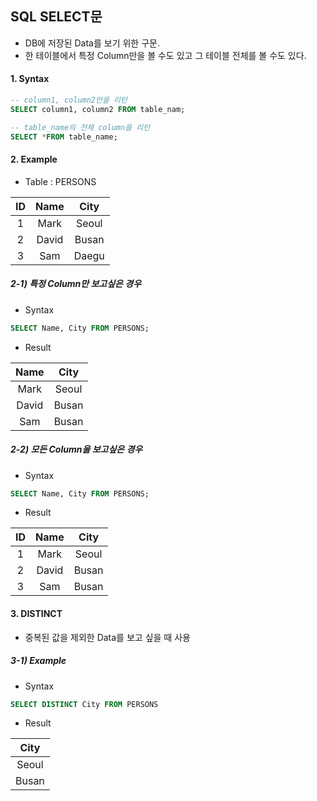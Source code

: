 ## SQL SELECT문

- DB에 저장된 Data를 보기 위한 구문.
- 한 테이블에서 특정 Column만을 볼 수도 있고 그 테이블 전체를 볼 수도 있다.


#### 1. Syntax

```sql
-- column1, column2만을 리턴
SELECT column1, column2 FROM table_nam;

-- table_name의 전체 column을 리턴
SELECT *FROM table_name;
```


#### 2. Example

* Table  : PERSONS

|  ID  | Name  | City  |
| :--: | :---: | :---: |
|  1   | Mark  | Seoul |
|  2   | David | Busan |
|  3   |  Sam  | Daegu |

##### 2-1) 특정 Column만 보고싶은 경우

- Syntax

```sql
SELECT Name, City FROM PERSONS;
```

- Result

| Name  | City  |
| :---: | :---: |
| Mark  | Seoul |
| David | Busan |
|  Sam  | Busan |

##### 2-2) 모든 Column을 보고싶은 경우

- Syntax

```sql
SELECT Name, City FROM PERSONS;
```

- Result

|  ID  | Name  | City  |
| :--: | :---: | :---: |
|  1   | Mark  | Seoul |
|  2   | David | Busan |
|  3   |  Sam  | Busan |



#### 3. DISTINCT

- 중복된 값을 제외한 Data를 보고 싶을 때 사용



##### 3-1) Example

- Syntax

```sql
SELECT DISTINCT City FROM PERSONS
```

- Result

| City  |
| :---: |
| Seoul |
| Busan |

